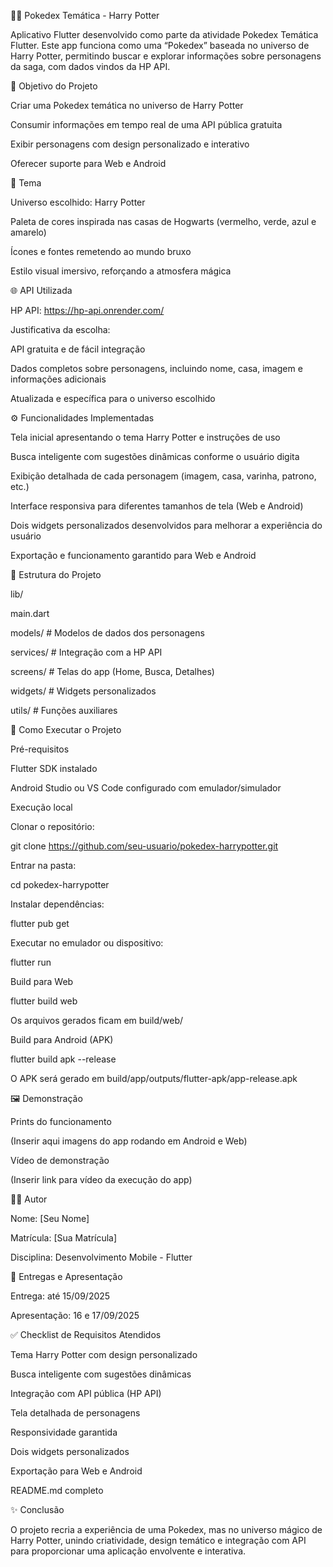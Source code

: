 🧙‍♂️ Pokedex Temática - Harry Potter

Aplicativo Flutter desenvolvido como parte da atividade Pokedex Temática Flutter.
Este app funciona como uma “Pokedex” baseada no universo de Harry Potter, permitindo buscar e explorar informações sobre personagens da saga, com dados vindos da HP API.

🎯 Objetivo do Projeto

Criar uma Pokedex temática no universo de Harry Potter

Consumir informações em tempo real de uma API pública gratuita

Exibir personagens com design personalizado e interativo

Oferecer suporte para Web e Android

🎨 Tema

Universo escolhido: Harry Potter

Paleta de cores inspirada nas casas de Hogwarts (vermelho, verde, azul e amarelo)

Ícones e fontes remetendo ao mundo bruxo

Estilo visual imersivo, reforçando a atmosfera mágica

🌐 API Utilizada

HP API: https://hp-api.onrender.com/

Justificativa da escolha:

API gratuita e de fácil integração

Dados completos sobre personagens, incluindo nome, casa, imagem e informações adicionais

Atualizada e específica para o universo escolhido

⚙️ Funcionalidades Implementadas

Tela inicial apresentando o tema Harry Potter e instruções de uso

Busca inteligente com sugestões dinâmicas conforme o usuário digita

Exibição detalhada de cada personagem (imagem, casa, varinha, patrono, etc.)

Interface responsiva para diferentes tamanhos de tela (Web e Android)

Dois widgets personalizados desenvolvidos para melhorar a experiência do usuário

Exportação e funcionamento garantido para Web e Android

📂 Estrutura do Projeto

lib/

main.dart

models/          # Modelos de dados dos personagens

services/        # Integração com a HP API

screens/         # Telas do app (Home, Busca, Detalhes)

widgets/         # Widgets personalizados

utils/           # Funções auxiliares

🚀 Como Executar o Projeto

Pré-requisitos

Flutter SDK instalado

Android Studio ou VS Code configurado com emulador/simulador

Execução local

Clonar o repositório:

git clone https://github.com/seu-usuario/pokedex-harrypotter.git

Entrar na pasta:

cd pokedex-harrypotter

Instalar dependências:

flutter pub get

Executar no emulador ou dispositivo:

flutter run

Build para Web

flutter build web

Os arquivos gerados ficam em build/web/

Build para Android (APK)

flutter build apk --release

O APK será gerado em build/app/outputs/flutter-apk/app-release.apk

🖼️ Demonstração

Prints do funcionamento

(Inserir aqui imagens do app rodando em Android e Web)

Vídeo de demonstração

(Inserir link para vídeo da execução do app)

🧑‍💻 Autor

Nome: [Seu Nome]

Matrícula: [Sua Matrícula]

Disciplina: Desenvolvimento Mobile - Flutter

📅 Entregas e Apresentação

Entrega: até 15/09/2025

Apresentação: 16 e 17/09/2025

✅ Checklist de Requisitos Atendidos

Tema Harry Potter com design personalizado

Busca inteligente com sugestões dinâmicas

Integração com API pública (HP API)

Tela detalhada de personagens

Responsividade garantida

Dois widgets personalizados

Exportação para Web e Android

README.md completo

✨ Conclusão

O projeto recria a experiência de uma Pokedex, mas no universo mágico de Harry Potter, unindo criatividade, design temático e integração com API para proporcionar uma aplicação envolvente e interativa.
